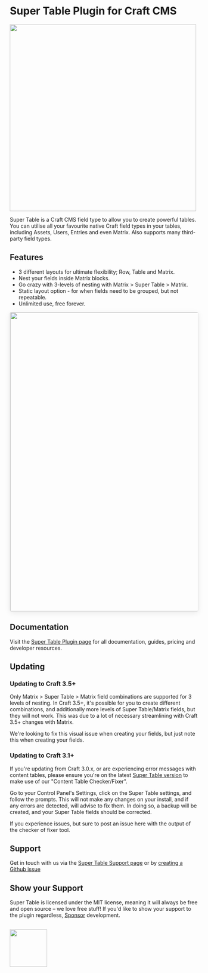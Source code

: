 # Super Table Plugin for Craft CMS

<img width="500" src="https://verbb.imgix.net/plugins/super-table/super-table-social-card.png?v=1">

Super Table is a Craft CMS field type to allow you to create powerful tables. You can utilise all your favourite native Craft field types in your tables, including Assets, Users, Entries and even Matrix. Also supports many third-party field types.

## Features

- 3 different layouts for ultimate flexibility; Row, Table and Matrix.
- Nest your fields inside Matrix blocks.
- Go crazy with 3-levels of nesting with Matrix > Super Table > Matrix.
- Static layout option - for when fields need to be grouped, but not repeatable.
- Unlimited use, free forever.

<img width="800" src="https://raw.githubusercontent.com/verbb/super-table/craft-3/docs/screenshots/rowLayout.png" style="box-shadow: 0 4px 16px rgba(0,0,0,0.08); border-radius: 4px; border: 1px solid rgba(0,0,0,0.12);">

## Documentation

Visit the [Super Table Plugin page](https://verbb.io/craft-plugins/super-table) for all documentation, guides, pricing and developer resources.

## Updating
### Updating to Craft 3.5+
Only Matrix > Super Table > Matrix field combinations are supported for 3 levels of nesting. In Craft 3.5+, it's possible for you to create different combinations, and additionally more levels of Super Table/Matrix fields, but they will not work. This was due to a lot of necessary streamlining with Craft 3.5+ changes with Matrix.

We're looking to fix this visual issue when creating your fields, but just note this when creating your fields.

### Updating to Craft 3.1+
If you're updating from Craft 3.0.x, or are experiencing error messages with content tables, please ensure you're on the latest [Super Table version](https://github.com/verbb/super-table/releases) to make use of our "Content Table Checker/Fixer".

Go to your Control Panel's Settings, click on the Super Table settings, and follow the prompts. This will not make any changes on your install, and if any errors are detected, will advise to fix them. In doing so, a backup will be created, and your Super Table fields should be corrected.

If you experience issues, but sure to post an issue here with the output of the checker of fixer tool.

## Support

Get in touch with us via the [Super Table Support page](https://verbb.io/craft-plugins/super-table/support) or by [creating a Github issue](https://github.com/verbb/super-table/issues)

## Show your Support

Super Table is licensed under the MIT license, meaning it will always be free and open source – we love free stuff! If you'd like to show your support to the plugin regardless, [Sponsor](https://github.com/sponsors/verbb) development.

<h2></h2>

<a href="https://verbb.io" target="_blank">
  <img width="100" src="https://verbb.io/assets/img/verbb-pill.svg">
</a>
